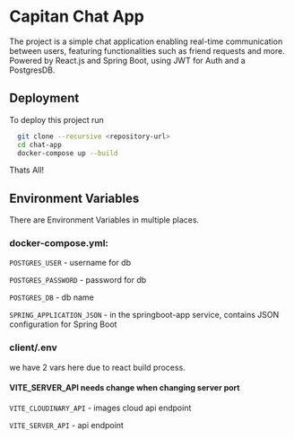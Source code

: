
# Capitan Chat App

The project is a simple chat application enabling real-time communication between users, featuring functionalities such as friend requests and more.
Powered by React.js and Spring Boot, using JWT for Auth and a PostgresDB.




## Deployment

To deploy this project run

```bash
  git clone --recursive <repository-url>
  cd chat-app
  docker-compose up --build
```
Thats All!




## Environment Variables

There are Environment Variables in multiple places.

### docker-compose.yml:

`POSTGRES_USER` - username for db

`POSTGRES_PASSWORD` - password for db

`POSTGRES_DB` - db name

`SPRING_APPLICATION_JSON` - in the springboot-app service, contains JSON configuration for Spring Boot

### client/.env 
we have 2 vars here due to react build process.

#### VITE_SERVER_API needs change when changing server port


`VITE_CLOUDINARY_API` - images cloud api endpoint 

`VITE_SERVER_API` - api endpoint

